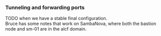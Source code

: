 ### Tunneling and  forwarding ports
TODO when we have a stable final configuration.<br>
Bruce has some notes that work on SambaNova, where both the bastion node and sm-01 are in the alcf domain.

